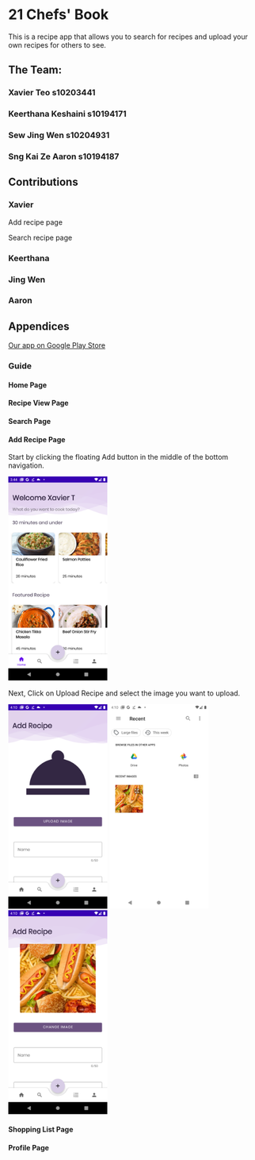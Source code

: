# 21 Chefs' Book
This is a recipe app that allows you to search for recipes and upload your own recipes for others to see.

## The Team:
### Xavier Teo              s10203441
### Keerthana Keshaini      s10194171 
### Sew Jing Wen            s10204931
### Sng Kai Ze Aaron        s10194187

## Contributions
### Xavier
Add recipe page

Search recipe page
### Keerthana

### Jing Wen

### Aaron

## Appendices
[Our app on Google Play Store](https://play.google.com/store/apps/details?id=sg.edu.np.madassignment_chefsbook)

### Guide

#### Home Page

#### Recipe View Page

#### Search Page

#### Add Recipe Page
Start by clicking the floating Add button in the middle of the bottom navigation.

<img src="/README_Images/Screenshot_1627746290.png?raw=true" width="200">

Next, Click on Upload Recipe and select the image you want to upload.

<img src="/README_Images/Screenshot_1627747817.png?raw=true" width="200">

<img src="/README_Images/Screenshot_1627747823.png?raw=true" width="200">

<img src="/README_Images/Screenshot_1627747826.png?raw=true" width="200">

#### Shopping List Page

#### Profile Page